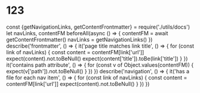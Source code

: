# 123
const {getNavigationLinks, getContentFrontmatter} = require('./utils/docs')  let navLinks, contentFM  beforeAll(async () => {   contentFM = await getContentFrontmatter()   navLinks = getNavigationLinks() })  describe('frontmatter', () => {   it('page title matches link title', () => {     for (const link of navLinks) {       const content = contentFM[link['url']]       expect(content).not.toBeNull()       expect(content['title']).toBe(link['title'])     }   })    it('contains path attribute', () => {     for (const v of Object.values(contentFM)) {       expect(v['path']).not.toBeNull()     }   }) })  describe('navigation', () => {   it('has a file for each nav item', () => {     for (const link of navLinks) {       const content = contentFM[link['url']]       expect(content).not.toBeNull()     }   }) })
